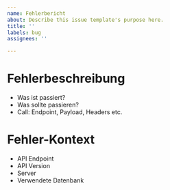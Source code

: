 ```yaml
---
name: Fehlerbericht
about: Describe this issue template's purpose here.
title: ''
labels: bug
assignees: ''

---
```


# Fehlerbeschreibung

- Was ist passiert?
- Was sollte passieren?
- Call: Endpoint, Payload, Headers etc.

# Fehler-Kontext

- API Endpoint
- API Version
- Server
- Verwendete Datenbank

